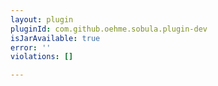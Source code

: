 ```yaml
---
layout: plugin
pluginId: com.github.oehme.sobula.plugin-dev
isJarAvailable: true
error: ''
violations: []

---
```

